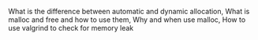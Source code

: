 What is the difference between automatic and dynamic allocation, What is malloc and free and how to use them, Why and when use malloc, How to use valgrind to check for memory leak
